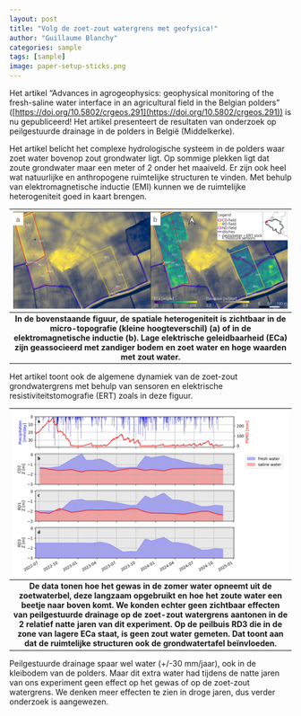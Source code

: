 ```yaml
---
layout: post
title: "Volg de zoet-zout watergrens met geofysica!"
author: "Guillaume Blanchy"
categories: sample
tags: [sample]
image: paper-setup-sticks.png
---
```


Het artikel “Advances in agrogeophysics: geophysical monitoring of the fresh-saline water interface in an agricultural field in the Belgian polders” ([https://doi.org/10.5802/crgeos.291](https://doi.org/10.5802/crgeos.291)) is nu gepubliceerd! Het artikel presenteert de resultaten van onderzoek op peilgestuurde drainage in de polders in België (Middelkerke). 

Het artikel belicht het complexe hydrologische systeem in de polders waar zoet water bovenop zout grondwater ligt. Op sommige plekken ligt dat zoute grondwater maar een meter of 2 onder het maaiveld. Er zijn ook heel wat natuurlijke en anthropogene ruimtelijke structuren te vinden. Met behulp van elektromagnetische inductie (EMI) kunnen we de ruimtelijke heterogeniteit goed in kaart brengen. 

|![emi map](./assets/img/paper-setup-emi.png)|
|:--:|
|<b>In de bovenstaande figuur, de spatiale heterogeniteit is zichtbaar in de micro-topografie (kleine hoogteverschil) (a) of in de elektromagnetische inductie (b). Lage elektrische geleidbaarheid (ECa) zijn geassocieerd met zandiger bodem en zoet water en hoge waarden met zout water. </b>|

Het artikel toont ook de algemene dynamiek van de zoet-zout grondwatergrens met behulp van sensoren en elektrische resistiviteitstomografie (ERT) zoals in deze figuur. 


|![ert-watergrens](./assets/img/paper-setup-ert.jpg)|
|:--:|
|<b>De data tonen hoe het gewas in de zomer water opneemt uit de zoetwaterbel, deze langzaam opgebruikt en hoe het zoute water een beetje naar boven komt. We konden echter geen zichtbaar effecten van peilgestuurde drainage op de zoet-zout watergrens aantonen in de 2 relatief natte jaren van dit experiment. Op de peilbuis RD3 die in de zone van lagere ECa staat, is geen zout water gemeten. Dat toont aan dat de ruimtelijke structuren ook de grondwatertafel beïnvloeden.</b>|


Peilgestuurde drainage spaar wel water (+/-30 mm/jaar), ook in de kleibodem van de polders. Maar dit extra water had tijdens de natte jaren van ons experiment geen effect op het gewas of op de zoet-zout watergrens. We denken meer effecten te zien in droge jaren, dus verder onderzoek is aangewezen.



